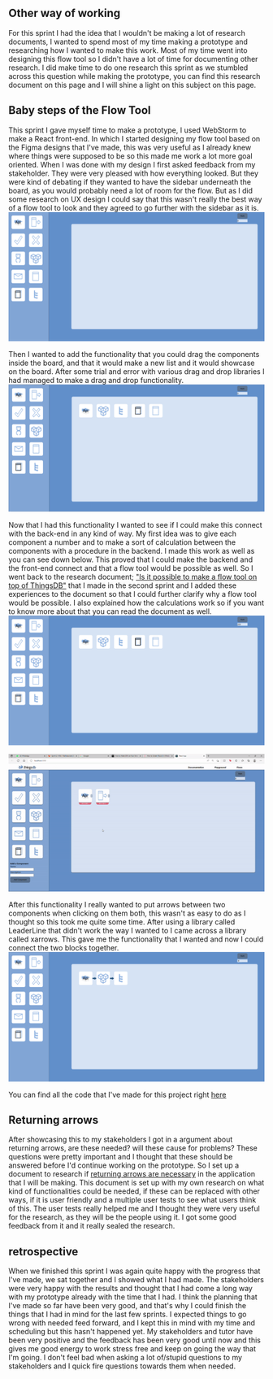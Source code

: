 ## Other way of working
For this sprint I had the idea that I wouldn't be making a lot of research documents, I wanted to spend most of my time making a prototype and researching how I wanted to make this work. Most of my time went into designing this flow tool so I didn't have a lot of time for documenting other research. I did make time to do one research this sprint as we stumbled across this question while making the prototype, you can find this research document on this page and I will shine a light on this subject on this page.

## Baby steps of the Flow Tool
This sprint I gave myself time to make a prototype, I used WebStorm to make a React front-end. In which I started designing my flow tool based on the Figma designs that I've made, this was very useful as I already knew where things were supposed to be so this made me work a lot more goal oriented. When I was done with my design I first asked feedback from my stakeholder. They were very pleased with how everything looked. But they were kind of debating if they wanted to have the sidebar underneath the board, as you would probably need a lot of room for the flow. But as I did some research on UX design I could say that this wasn't really the best way of a flow tool to look and they agreed to go further with the sidebar as it is. 
![image](uploads/4837e45ab1dac01e95221c2eb2bed7c4/image.png)

Then I wanted to add the functionality that you could drag the components inside the board, and that it would make a new list and it would showcase on the board. After some trial and error with various drag and drop libraries I had managed to make a drag and drop functionality. 
![image](uploads/70caf0b12bebd468d09f9714519e0e8d/image.png)

Now that I had this functionality I wanted to see if I could make this connect with the back-end in any kind of way. My first idea was to give each component a number and to make a sort of calculation between the components with a procedure in the backend. I made this work as well as you can see down below. This proved that I could make the backend and the front-end connect and that a flow tool would be possible as well. So I went back to the research document; ["Is it possible to make a flow tool on top of ThingsDB"](https://git.fhict.nl/I465040/cesbitportfolio/-/wikis/sprint-1#is-it-possible) that I made in the second sprint and I added these experiences to the document so that I could further clarify why a flow tool would be possible. I also explained how the calculations work so if you want to know more about that you can read the document as well.
![image](uploads/d3d35e41832ed0514f2170c9e6307985/image.png) 

![ezgif.com-gif-maker__2_](uploads/f07457fbf7522faa33e1c89d9a15a40c/ezgif.com-gif-maker__2_.gif)

After this functionality I really wanted to put arrows between two components when clicking on them both, this wasn't as easy to do as I thought so this took me quite some time. After using a library called LeaderLine that didn't work the way I wanted to I came across a library called xarrows. This gave me the functionality that I wanted and now I could connect the two blocks together.
![image](uploads/fbe1ec6b6d1c4e19f91e4483c936ee3b/image.png)

You can find all the code that I've made for this project right [here](https://github.com/cesbit/dragndrop)

## Returning arrows
After showcasing this to my stakeholders I got in a argument about returning arrows, are these needed? will these cause for problems? These questions were pretty important and I thought that these should be answered before I'd continue working on the prototype. So I set up a document to research if [returning arrows are necessary](uploads/a51dd840f835d02534857f47c30c04d0/Should_components_be_able_to_receive_a_returning_arrow.pdf) in the application that I will be making. This document is set up with my own research on what kind of functionalities could be needed, if these can be replaced with other ways, if it is user friendly and a multiple user tests to see what users think of this. The user tests really helped me and I thought they were very useful for the research, as they will be the people using it. I got some good feedback from it and it really sealed the research.

## retrospective
When we finished this sprint I was again quite happy with the progress that I've made, we sat together and I showed what I had made. The stakeholders were very happy with the results and thought that I had come a long way with my prototype already with the time that I had.
I think the planning that I've made so far have been very good, and that's why I could finish the things that I had in mind for the last few sprints. I expected things to go wrong with needed feed forward, and I kept this in mind with my time and scheduling but this hasn't happened yet. My stakeholders and tutor have been very positive and the feedback has been very good until now and this gives me good energy to work stress free and keep on going the way that I'm going. I don't feel bad when asking a lot of/stupid questions to my stakeholders and I quick fire questions towards them when needed. 
